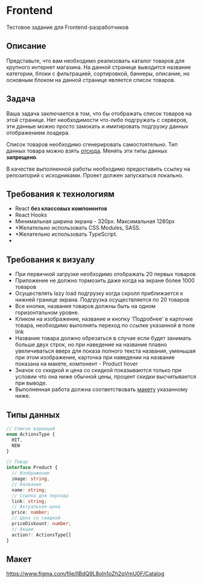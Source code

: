# Frontend
Тестовое задание для Frontend-разработчиков

## Описание
Представьте, что вам необходимо реализовать каталог товаров для крупного 
интернет магазина. На данной странице выводится название категории,
блоки с фильтрацией, сортировкой, баннеры, описание, но основным блоком на 
данной странице является список товаров.

## Задача
Ваша задача заключается в том, что бы отображать список товаров на этой странице.
Нет необходимости что-либо подгружать с серверов, эти данные можно просто 
замокать и имитировать подгрузку данных отображением лоадера.

Cписок товаров необходимо сгенерировать самостоятельно.
Тип данных товара можно взять [отсюда](#типы-данных). Менять эти типы
данных **запрещено**.

В качестве выполненной работы необходимо предоставить ссылку на репозиторий с исходниками.
Проект должен запускаться локально. 

## Требования к технологиям
- React **без классовых компонентов**
- React Hooks
- Минимальная ширина экрана - 320px. Максимальная 1280px
- *Желательно использовать CSS Modules, SASS.
- *Желательно использовать TypeScript.
- 

## Требования к визуалу
- При первичной загрузке необходимо отображать 20 первых товаров
- Приложение не должно тормозить даже когда на экране более 1000 товаров
- Осуществлять lazy load подгрузку когда скролл приближается к нижней границе
экрана. Подгрузка осуществляется по 20 товаров
- Все кнопки, названия товаров должны быть на одном горизонтальном уровне.
- Кликом на изображение, название и кнопку 'Подробнее' в карточке товара, необходимо 
выполнять переход по ссылке указанной в поле link
- Название товара должно обрезаться в случае если будет занимать больше двух строк, 
но при наведение на название плавно увеличиваться вверх для показа полного текста названия,
уменьшая  при этом изображение, карточка при  наведении на название показана на макете,
компонент - Product hover
- Значок со скидкой и цена со скидкой показываются только при условии что она ниже обычной цены, 
процент скидки высчитывается при выводе.
- Выполненная работа должна соответствовать [макету](#макет) указанному 
ниже. 


## Типы данных
```typescript
// Список вариаций 
enum ActionsType {
  HIT, 
  NEW
}

// Товар
interface Product {
  // Изображение
  image: string,
  // Название
  name: string;
  // Ссылка для перхода
  link: string;
  // Актуальная цена 
  price: number; 
  // Цена со скидкой
  priceDiskount: number;
  // Акции
  action?: ActionsType[]
}
```

## Макет
https://www.figma.com/file/llBdQ9L8oIn1oZh2qVmU0F/Catalog
